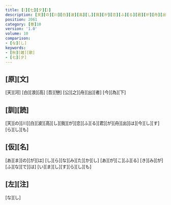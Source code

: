 ```yaml
---
title: [（][七][夕][）]
description: [天][の][川][白][波][高][し][我][が][恋][ふ][る][君][が][舟][出][は][今][し][す][ら][し][も]
position: 2061
category: [巻]10
version: '1.0'
volume: 10
comparison:
- [な][し]
keywords:
- [秋][雑][歌]
- [七][夕]
---
```


## [原][文]

[天][河] [白][浪][高] [吾][戀] [公][之][舟][出][者] [今][為][下]

## [訓][読]

[天][の][川][白][波][高][し][我][が][恋][ふ][る][君][が][舟][出][は][今][し][す][ら][し][も]

## [仮][名]

[あ][ま][の][が][は] [し][ら][な][み][た][か][し] [あ][が][こ][ふ][る] [き][み][が][ふ][な][で][は] [い][ま][し][す][ら][し][も]

## [左][注]

[な][し]
